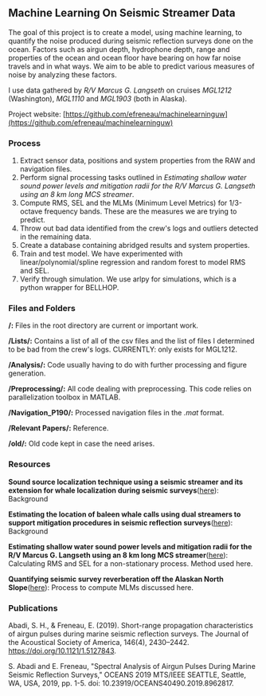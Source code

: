## Machine Learning On Seismic Streamer Data ##

The goal of this project is to create a model, using machine learning, to quantify the noise produced during seismic reflection surveys done on the ocean. Factors such as airgun depth, hydrophone depth, range and properties of the ocean and ocean floor have bearing on how far noise travels and in what ways. We aim to be able to predict various measures of noise by analyzing these factors.

I use data gathered by *R/V Marcus G. Langseth* on cruises *MGL1212* (Washington), *MGL1110* and *MGL1903* (both in Alaska).

Project website: ​[https://github.com/efreneau/machinelearninguw](https://github.com/efreneau/machinelearninguw)

### Process ###
1. Extract sensor data, positions and system properties from the RAW and navigation files.
2. Perform signal processing tasks outlined in *Estimating shallow water sound power levels and mitigation
radii for the R/V Marcus G. Langseth using an 8 km long MCS
streamer*.
3. Compute RMS, SEL and the MLMs (Minimum Level Metrics) for 1/3-octave frequency bands. These are the measures we are trying to predict.
4. Throw out bad data identified from the crew's logs and outliers detected in the remaining data.
5. Create a database containing abridged results and system properties.
6. Train and test model. We have experimented with linear/polynomial/spline regression and random forest to model RMS and SEL.
7. Verify through simulation. We use arlpy for simulations, which is a python wrapper for BELLHOP.

### Files and Folders ###

**/:** Files in the root directory are current or important work.

**/Lists/:** Contains a list of all of the csv files and the list of files I determined to be bad from the crew's logs. CURRENTLY: only exists for MGL1212.

**/Analysis/:** Code usually having to do with further processing and figure generation.

**/Preprocessing/:** All code dealing with preprocessing. This code relies on parallelization toolbox in MATLAB.

**/Navigation_P190/:** Processed navigation files in the *.mat* format.

**/Relevant Papers/:** Reference.

**/old/:** Old code kept in case the need arises.

### Resources ###
**Sound source localization technique using a seismic streamer
and its extension for whale localization during seismic surveys**([here](https://github.com/efreneau/machinelearninguw/blob/master/Relevant%20Papers/Abadi_et_al_2015.pdf)): Background

**Estimating the location of baleen whale calls
using dual streamers to support mitigation
procedures in seismic reflection surveys**([here](https://github.com/efreneau/machinelearninguw/blob/master/Relevant%20Papers/Abadi_et_al_2017.pdf)): Background

**Estimating shallow water sound power levels and mitigation
radii for the R/V Marcus G. Langseth using an 8 km long MCS
streamer**([here](https://github.com/efreneau/machinelearninguw/blob/master/Relevant%20Papers/Crone_et%20al_2014_Estimating%20shallow%20water%20sound%20power%20levels%20and%20mitigation.pdf)): Calculating RMS and SEL for a non-stationary process. Method used here.

**Quantifying seismic survey reverberation off the Alaskan North Slope**([here](https://github.com/efreneau/Machine-Learning-On-Seismic-Streamer-Data/blob/master/Relevant%20Papers/Guerra_Thode_et%20al_2011_read.pdf)): Process to compute MLMs discussed here.

### Publications ###

Abadi, S. H., & Freneau, E. (2019). Short-range propagation characteristics of airgun pulses during marine seismic reflection surveys.
The Journal of the Acoustical Society of America, 146(4), 2430–2442. https://doi.org/10.1121/1.5127843.

S. Abadi and E. Freneau, "Spectral Analysis of Airgun Pulses During Marine Seismic Reflection Surveys," OCEANS 2019 MTS/IEEE SEATTLE, Seattle, WA, USA, 2019, pp. 1-5. doi: 10.23919/OCEANS40490.2019.8962817.
